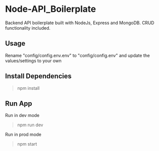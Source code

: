 # Node-API_Boilerplate
Backend API boilerplate built with NodeJs, Express and MongoDB. CRUD functionality included. 

## Usage
Rename "config/config.env.env" to "config/config.env" and update the values/settings to your own

## Install Dependencies

> npm install

## Run App

Run in dev mode

> npm run dev

Run in prod mode

> npm start
